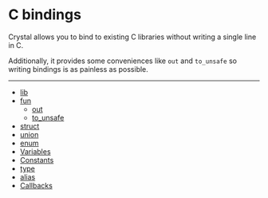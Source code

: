 # C bindings

Crystal allows you to bind to existing C libraries without writing a single line in C.

Additionally, it provides some conveniences like `out` and `to_unsafe` so writing bindings is as painless as possible.

---

* [lib](lib.md)
* [fun](fun.md)
    * [out](out.md)
    * [to_unsafe](to_unsafe.md)
* [struct](struct.md)
* [union](union.md)
* [enum](enum.md)
* [Variables](variables.md)
* [Constants](constants.md)
* [type](type.md)
* [alias](alias.md)
* [Callbacks](callbacks.md)
